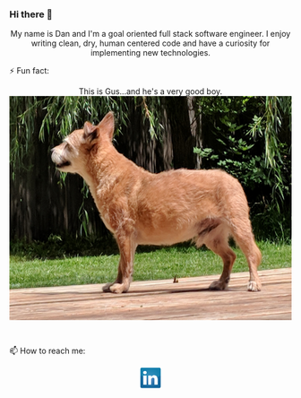 ### Hi there 👋
<p align="center">My name is Dan and I'm a goal oriented full stack software engineer. I enjoy writing clean, dry, human centered code and have a curiosity for implementing new technologies.<br>
</p> 

⚡ Fun fact: <p align= "center">
  This is Gus...and he's a very good boy.<br> 
 <img align= "center" height="400" width="600" alt="Gus the dog" src = "https://github.com/dbennin125/dbennin125/blob/master/Gus.jpg"></p><br>

📫 How to reach me: 
<p align= "center">
  <a href = "https://www.linkedin.com/in/dan-bennington-4070451a5/"><img src = "https://github.com/dbennin125/dbennin125/blob/master/solidLinkedIn.png">
</p>

<!--
**dbennin125/dbennin125** is a ✨ _special_ ✨ repository because its `README.md` (this file) appears on your GitHub profile.

Here are some ideas to get you started:

- 🔭 I’m currently working on ...
- 🌱 I’m currently learning ...
- 👯 I’m looking to collaborate on ...
- 🤔 I’m looking for help with ...
- 💬 Ask me about ...
- 😄 Pronouns: ...
-->
